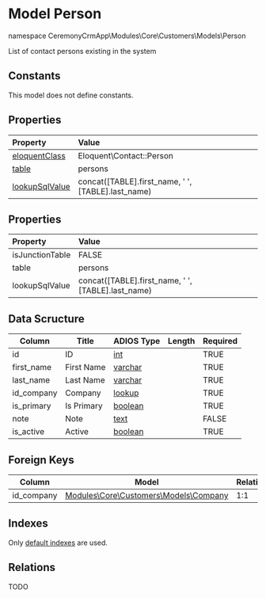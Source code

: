 # Model Person

namespace CeremonyCrmApp\Modules\Core\Customers\Models\Person

List of contact persons existing in the system

## Constants

This model does not define constants.

## Properties

| Property                                                                                 | Value                                              |
| :--------------------------------------------------------------------------------------- | :------------------------------------------------- |
| [eloquentClass](https://docs.wai.blue/adios-framework/models/properties#eloquentClass)   | Eloquent\Contact::Person                           |
| [table](https://docs.wai.blue/adios-framework/models/properties#table)                   | persons                                            |
| [lookupSqlValue](https://docs.wai.blue/adios-framework/models/properties#lookupSqlValue) | concat([TABLE].first_name, ' ', [TABLE].last_name) |

## Properties

| Property        | Value                                              |
| :-------------- | :------------------------------------------------- |
| isJunctionTable | FALSE                                              |
| table           | persons                                            |
| lookupSqlValue  | concat([TABLE].first_name, ' ', [TABLE].last_name) |

## Data Scructure

| Column     | Title      | ADIOS Type                                                                 | Length | Required |
| ---------- | ---------- | -------------------------------------------------------------------------- | ------ | -------- |
| id         | ID         | [int](https://docs.wai.blue/adios-framework/models/attributes#int)         |        | TRUE     |
| first_name | First Name | [varchar](https://docs.wai.blue/adios-framework/models/attributes#varchar) |        | TRUE     |
| last_name  | Last Name  | [varchar](https://docs.wai.blue/adios-framework/models/attributes#varchar) |        | TRUE     |
| id_company | Company    | [lookup](https://docs.wai.blue/adios-framework/models/attributes#lookup)   |        | TRUE     |
| is_primary | Is Primary | [boolean](https://docs.wai.blue/adios-framework/models/attributes#boolean) |        | TRUE     |
| note       | Note       | [text](https://docs.wai.blue/adios-framework/models/attributes#text)       |        | FALSE    |
| is_active  | Active     | [boolean](https://docs.wai.blue/adios-framework/models/attributes#boolean) |        | TRUE     |

## Foreign Keys

| Column     | Model                                               | Relation | OnUpdate | OnDelete |
| ---------- | --------------------------------------------------- | -------- | -------- | -------- |
| id_company | [Modules\Core\Customers\Models\Company](company.md) | 1:1      | Cascade  | Restrict |

## Indexes

Only [default indexes](https://docs.wai.blue/adios-framework/default-indexes) are used.

## Relations

TODO
